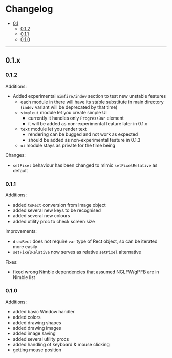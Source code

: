 # Changelog
- [0.1](#0.1.x)
  - [0.1.2](#0.1.2) 
  - [0.1.1](#0.1.1) 
  - [0.1.0](#0.1.0)

---
## 0.1.x

### 0.1.2
Additions:
  - Added experimental `nimfire/indev` section to test new unstable features
    - each module in there will have its stable substitute in main directory
      (`indev` variant will be deprecated by that time)
    - `simpleui` module let you create simple UI
      - currently it handles only `ProgressBar` element
      - it will be added as non-experimental feature later in 0.1.x
    - `text` module let you render text
      - rendering can be bugged and not work as expected
      - should be added as non-experimental feature in 0.1.3
    - `ui` module stays as private for the time being

Changes:
  - `setPixel` behaviour has been changed to mimic `setPixelRelative` as default

### 0.1.1
Additions:
  - added `toRect` conversion from Image object
  - added several new keys to be recognised
  - added several new colours
  - added utility proc to check screen size

Improvements:
  - `drawRect` does not require `var` type of Rect object, so can be iterated
    more easily
  - `setPixelRelative` now serves as relative `setPixel` alternative

Fixes:
  - fixed wrong Nimble dependencies that assumed NGLFW/gl*FB are in Nimble list 

### 0.1.0
Additions:
  - added basic Window handler
  - added colors
  - added drawing shapes
  - added drawing images
  - added image saving
  - added several utility procs
  - added handling of keyboard & mouse clicking
  - getting mouse position